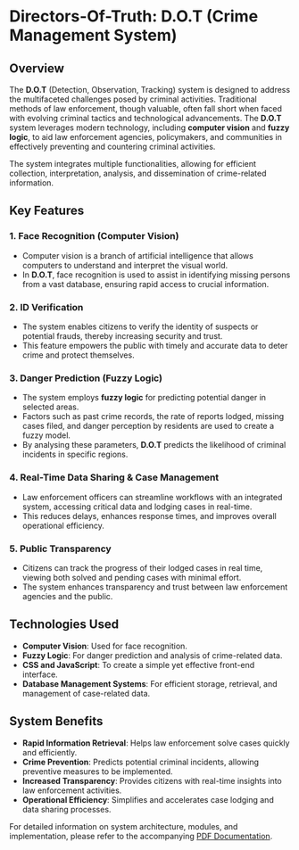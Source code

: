 # Directors-Of-Truth: D.O.T (Crime Management System)

## Overview

The **D.O.T** (Detection, Observation, Tracking) system is designed to address the multifaceted challenges posed by criminal activities. Traditional methods of law enforcement, though valuable, often fall short when faced with evolving criminal tactics and technological advancements. The **D.O.T** system leverages modern technology, including **computer vision** and **fuzzy logic**, to aid law enforcement agencies, policymakers, and communities in effectively preventing and countering criminal activities.

The system integrates multiple functionalities, allowing for efficient collection, interpretation, analysis, and dissemination of crime-related information.

## Key Features

### 1. **Face Recognition (Computer Vision)**
   - Computer vision is a branch of artificial intelligence that allows computers to understand and interpret the visual world.
   - In **D.O.T**, face recognition is used to assist in identifying missing persons from a vast database, ensuring rapid access to crucial information.

### 2. **ID Verification**
   - The system enables citizens to verify the identity of suspects or potential frauds, thereby increasing security and trust.
   - This feature empowers the public with timely and accurate data to deter crime and protect themselves.

### 3. **Danger Prediction (Fuzzy Logic)**
   - The system employs **fuzzy logic** for predicting potential danger in selected areas.
   - Factors such as past crime records, the rate of reports lodged, missing cases filed, and danger perception by residents are used to create a fuzzy model.
   - By analysing these parameters, **D.O.T** predicts the likelihood of criminal incidents in specific regions.

### 4. **Real-Time Data Sharing & Case Management**
   - Law enforcement officers can streamline workflows with an integrated system, accessing critical data and lodging cases in real-time.
   - This reduces delays, enhances response times, and improves overall operational efficiency.

### 5. **Public Transparency**
   - Citizens can track the progress of their lodged cases in real time, viewing both solved and pending cases with minimal effort.
   - The system enhances transparency and trust between law enforcement agencies and the public.

## Technologies Used

- **Computer Vision**: Used for face recognition.
- **Fuzzy Logic**: For danger prediction and analysis of crime-related data.
- **CSS and JavaScript**: To create a simple yet effective front-end interface.
- **Database Management Systems**: For efficient storage, retrieval, and management of case-related data.

## System Benefits

- **Rapid Information Retrieval**: Helps law enforcement solve cases quickly and efficiently.
- **Crime Prevention**: Predicts potential criminal incidents, allowing preventive measures to be implemented.
- **Increased Transparency**: Provides citizens with real-time insights into law enforcement activities.
- **Operational Efficiency**: Simplifies and accelerates case lodging and data sharing processes.

For detailed information on system architecture, modules, and implementation, please refer to the accompanying [PDF Documentation](./documentation.pdf).
